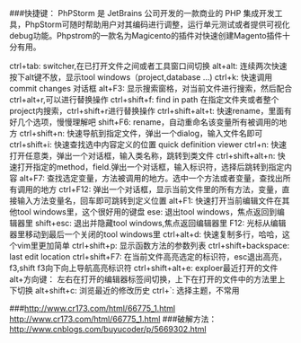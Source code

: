 ###快捷键：
PhPStorm 是 JetBrains 公司开发的一款商业的 PHP 集成开发工具，PhpStorm可随时帮助用户对其编码进行调整，运行单元测试或者提供可视化debug功能。Phpstrom的一款名为Magicento的插件对快速创建Magento插件十分有用。

ctrl+tab:         switcher,在已打开文件之间或者工具窗口间切换
alt+alt:          连续两次快速按下alt键不放，显示tool windows（project,database ...)
ctrl+k:           快速调用 commit changes 对话框
alt+F3:           显示搜索窗格，对当前文件进行搜索，然后配合ctrl+alt+r,可以进行替换操作
ctrl+shift+f:     find in path 在指定文件夹或者整个project内搜索，ctrl+shift+r进行替换操作
ctrl+shift+alt+t: 快速rename，里面有好几个选项，慢慢理解吧
shift+F6:         rename，自动重命名该变量所有被调用的地方
ctrl+shift+n:     快速导航到指定文件，弹出一个dialog，输入文件名即可
ctrl+shift+i:     快速查找选中内容定义的位置 quick definition viewer
ctrl+n:           快速打开任意类，弹出一个对话框，输入类名称，跳转到类文件
ctrl+shift+alt+n: 快速打开指定的method，field.弹出一个对话框，输入标识符，选择后跳转到指定内容
alt+F7:           查找选定变量，方法被调用的地方。选中一个方法或者变量，查找出所有调用的地方
ctrl+F12:         弹出一个对话框，显示当前文件里的所有方法，变量，直接输入方法变量名，回车即可跳转到定义位置
alt+F1:           快速打开当前编辑文件在其他tool windows里，这个很好用的键盘
ese:              退出tool windows，焦点返回到编辑器里
shift+esc:        退出并隐藏tool windows,焦点返回编辑器里
F12:              光标从编辑器里移动到最后一个关闭的tool windows里
ctrl+alt+d:       快速复制多行，哈哈，这个vim里更加简单
ctrl+shift+p:     显示函数方法的参数列表
ctrl+shift+backspace: last edit location
ctrl+shift+F7:    在当前文件高亮选定的标识符，esc退出高亮，f3,shift f3向下向上导航高亮标识符
ctrl+shift+alt+e: exploer最近打开的文件
alt+方向键：      左右在打开的编辑器标签间切换，上下在打开的文件中的方法里上下切换
alt+shift+c:      浏览最近的修改历史
ctrl+`:           选择主题，不常用


###http://www.cr173.com/html/66775_1.html
http://www.cr173.com/html/66775_1.html
###破解方法：
http://www.cnblogs.com/buyucoder/p/5669302.html